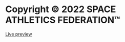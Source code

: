 # Copyright © 2022 SPACE ATHLETICS FEDERATION™

[Live preview](https://doglink.github.io/spaceathleticsfederation/)

